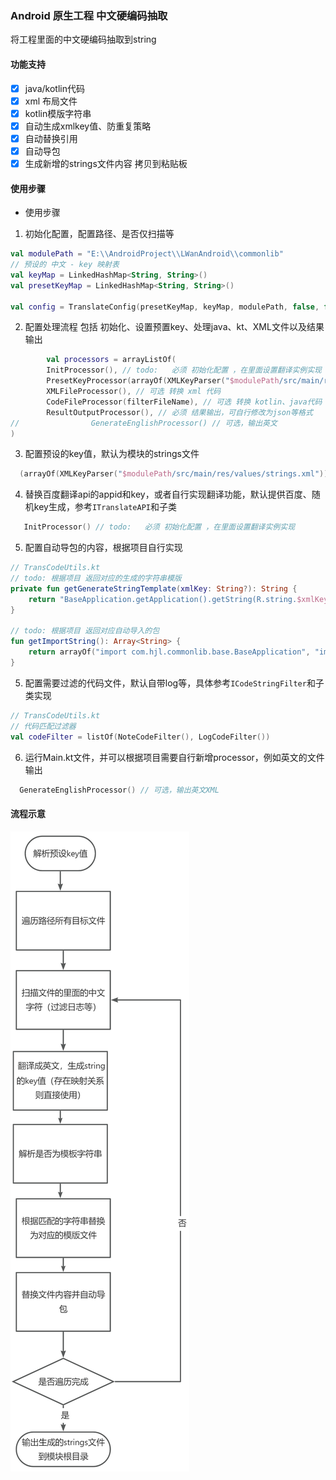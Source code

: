 ### Android 原生工程 中文硬编码抽取

将工程里面的中文硬编码抽取到string

#### 功能支持

- [x] java/kotlin代码
- [x] xml 布局文件
- [x] kotlin模版字符串
- [x] 自动生成xmlkey值、防重复策略
- [x] 自动替换引用
- [x] 自动导包
- [x] 生成新增的strings文件内容 拷贝到粘贴板

#### 使用步骤

- 使用步骤

1. 初始化配置，配置路径、是否仅扫描等

```kotlin
val modulePath = "E:\\AndroidProject\\LWanAndroid\\commonlib"
// 预设的 中文 - key 映射表
val keyMap = LinkedHashMap<String, String>()
val presetKeyMap = LinkedHashMap<String, String>()

val config = TranslateConfig(presetKeyMap, keyMap, modulePath, false, false)
```

2. 配置处理流程 包括 初始化、设置预置key、处理java、kt、XML文件以及结果输出

```kotlin
        val processors = arrayListOf(
        InitProcessor(), // todo:   必须 初始化配置 ，在里面设置翻译实例实现
        PresetKeyProcessor(arrayOf(XMLKeyParser("$modulePath/src/main/res/values/strings.xml"))), // 可选 预设的key值
        XMLFileProcessor(), // 可选 转换 xml 代码
        CodeFileProcessor(filterFileName), // 可选 转换 kotlin、java代码
        ResultOutputProcessor(), // 必须 结果输出，可自行修改为json等格式
//                GenerateEnglishProcessor() // 可选，输出英文
)
```

3. 配置预设的key值，默认为模块的strings文件

```kotlin
  (arrayOf(XMLKeyParser("$modulePath/src/main/res/values/strings.xml"))), // 可选 预设的key值
```
4. 替换百度翻译api的appid和key，或者自行实现翻译功能，默认提供百度、随机key生成，参考```ITranslateAPI```和子类

```kotlin
   InitProcessor() // todo:   必须 初始化配置 ，在里面设置翻译实例实现
```

5. 配置自动导包的内容，根据项目自行实现

```kotlin
// TransCodeUtils.kt
// todo: 根据项目 返回对应的生成的字符串模版
private fun getGenerateStringTemplate(xmlKey: String?): String {
    return "BaseApplication.getApplication().getString(R.string.$xmlKey)"
}

// todo: 根据项目 返回对应自动导入的包
fun getImportString(): Array<String> {
    return arrayOf("import com.hjl.commonlib.base.BaseApplication", "import com.hjl.commonlib.R")
}

```

5. 配置需要过滤的代码文件，默认自带log等，具体参考```ICodeStringFilter```和子类实现

```kotlin
// TransCodeUtils.kt
// 代码匹配过滤器
val codeFilter = listOf(NoteCodeFilter(), LogCodeFilter())

```

6. 运行Main.kt文件，并可以根据项目需要自行新增processor，例如英文的文件输出

```kotlin
  GenerateEnglishProcessor() // 可选，输出英文XML
```

#### 流程示意

![](process.jpg) 

